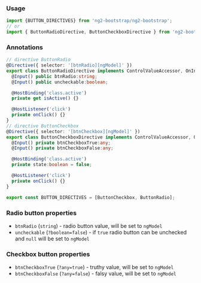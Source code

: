 ### Usage
```typescript
import {BUTTON_DIRECTIVES} from 'ng2-bootstrap/ng2-bootstrap';
// or
import { ButtonRadioDirective, ButtonCheckboxDirective } from 'ng2-bootstrap/ng2-bootstrap';
```
### Annotations
```typescript
// directive ButtonRadio
@Directive({ selector: '[btnRadio][ngModel]' })
export class ButtonRadioDirective implements ControlValueAccessor, OnInit {
  @Input() public btnRadio:string;
  @Input() public uncheckable:boolean;

  @HostBinding('class.active')
  private get isActive() {}

  @HostListener('click')
  private onClick() {}
}
// directive ButtonCheckbox
@Directive({ selector: '[btnCheckbox][ngModel]' })
export class ButtonCheckboxDirective implements ControlValueAccessor, OnInit {
  @Input() private btnCheckboxTrue:any;
  @Input() private btnCheckboxFalse:any;

  @HostBinding('class.active')
  private state:boolean = false;

  @HostListener('click')
  private onClick() {}
}

export const BUTTON_DIRECTIVES = [ButtonCheckbox, ButtonRadio];
```

### Radio button properties
  - `btnRadio` (`string`) - radio button value, will be set to `ngModel`
  - `uncheckable` (`?boolean=false`) - if `true` radio button can be unchecked and `null` will be set to `ngModel`

### Checkbox button properties
  - `btnCheckboxTrue` (`?any=true`) - truthy value, will be set to `ngModel`
  - `btnCheckboxFalse` (`?any=false`) - falsy value, will be set to `ngModel`
